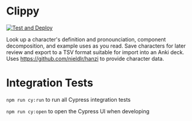 # Clippy

[![Test and Deploy](https://github.com/jzengg/clippy/workflows/Test%20and%20Deploy/badge.svg?branch=main)](https://github.com/jzengg/clippy/actions?query=workflow%3A%22Test+and+Deploy%22)

Look up a character's definition and pronounciation, component decomposition, and example uses as you read. Save characters for later review and export to a TSV format suitable for import into an Anki deck. Uses https://github.com/nieldlr/hanzi to provide character data.

# Integration Tests

`npm run cy:run` to run all Cypress integration tests

`npm run cy:open` to open the Cypress UI when developing
